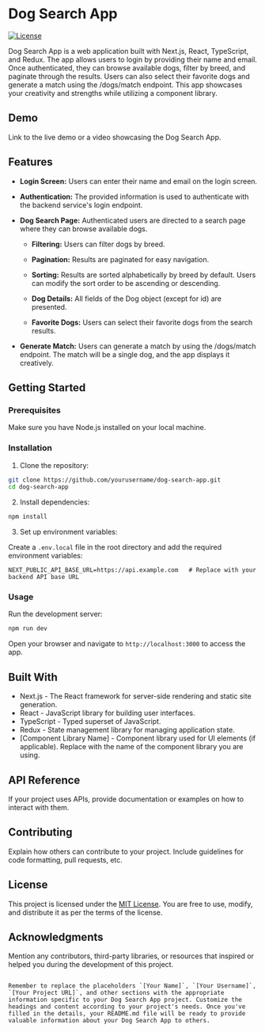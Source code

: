 # Dog Search App

[![License](https://img.shields.io/badge/License-MIT-blue.svg)](LICENSE)

Dog Search App is a web application built with Next.js, React, TypeScript, and Redux. The app allows users to login by providing their name and email. Once authenticated, they can browse available dogs, filter by breed, and paginate through the results. Users can also select their favorite dogs and generate a match using the /dogs/match endpoint. This app showcases your creativity and strengths while utilizing a component library.

## Demo

Link to the live demo or a video showcasing the Dog Search App.

## Features

- **Login Screen:** Users can enter their name and email on the login screen.

- **Authentication:** The provided information is used to authenticate with the backend service's login endpoint.

- **Dog Search Page:** Authenticated users are directed to a search page where they can browse available dogs.

  - **Filtering:** Users can filter dogs by breed.

  - **Pagination:** Results are paginated for easy navigation.

  - **Sorting:** Results are sorted alphabetically by breed by default. Users can modify the sort order to be ascending or descending.

  - **Dog Details:** All fields of the Dog object (except for id) are presented.

  - **Favorite Dogs:** Users can select their favorite dogs from the search results.

- **Generate Match:** Users can generate a match by using the /dogs/match endpoint. The match will be a single dog, and the app displays it creatively.

## Getting Started

### Prerequisites

Make sure you have Node.js installed on your local machine.

### Installation

1. Clone the repository:

```bash
git clone https://github.com/yourusername/dog-search-app.git
cd dog-search-app
```

2. Install dependencies:

```bash
npm install
```

3. Set up environment variables:

Create a `.env.local` file in the root directory and add the required environment variables:

```plaintext
NEXT_PUBLIC_API_BASE_URL=https://api.example.com   # Replace with your backend API base URL
```

### Usage

Run the development server:

```bash
npm run dev
```

Open your browser and navigate to `http://localhost:3000` to access the app.

## Built With

- Next.js - The React framework for server-side rendering and static site generation.
- React - JavaScript library for building user interfaces.
- TypeScript - Typed superset of JavaScript.
- Redux - State management library for managing application state.
- [Component Library Name] - Component library used for UI elements (if applicable). Replace with the name of the component library you are using.

## API Reference

If your project uses APIs, provide documentation or examples on how to interact with them.

## Contributing

Explain how others can contribute to your project. Include guidelines for code formatting, pull requests, etc.

## License

This project is licensed under the [MIT License](LICENSE). You are free to use, modify, and distribute it as per the terms of the license.

## Acknowledgments

Mention any contributors, third-party libraries, or resources that inspired or helped you during the development of this project.
```

Remember to replace the placeholders `[Your Name]`, `[Your Username]`, `[Your Project URL]`, and other sections with the appropriate information specific to your Dog Search App project. Customize the headings and content according to your project's needs. Once you've filled in the details, your README.md file will be ready to provide valuable information about your Dog Search App to others.
